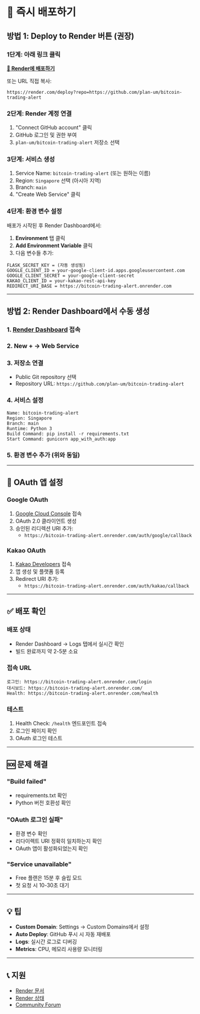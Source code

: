 # 🚀 즉시 배포하기

## 방법 1: Deploy to Render 버튼 (권장)

### 1단계: 아래 링크 클릭
[**🚀 Render에 배포하기**](https://render.com/deploy?repo=https://github.com/plan-um/bitcoin-trading-alert)

또는 URL 직접 복사:
```
https://render.com/deploy?repo=https://github.com/plan-um/bitcoin-trading-alert
```

### 2단계: Render 계정 연결
1. "Connect GitHub account" 클릭
2. GitHub 로그인 및 권한 부여
3. `plan-um/bitcoin-trading-alert` 저장소 선택

### 3단계: 서비스 생성
1. Service Name: `bitcoin-trading-alert` (또는 원하는 이름)
2. Region: `Singapore` 선택 (아시아 지역)
3. Branch: `main`
4. "Create Web Service" 클릭

### 4단계: 환경 변수 설정
배포가 시작된 후 Render Dashboard에서:

1. **Environment** 탭 클릭
2. **Add Environment Variable** 클릭
3. 다음 변수들 추가:

```
FLASK_SECRET_KEY = (자동 생성됨)
GOOGLE_CLIENT_ID = your-google-client-id.apps.googleusercontent.com
GOOGLE_CLIENT_SECRET = your-google-client-secret
KAKAO_CLIENT_ID = your-kakao-rest-api-key
REDIRECT_URI_BASE = https://bitcoin-trading-alert.onrender.com
```

---

## 방법 2: Render Dashboard에서 수동 생성

### 1. [Render Dashboard](https://dashboard.render.com) 접속

### 2. New + → Web Service

### 3. 저장소 연결
- Public Git repository 선택
- Repository URL: `https://github.com/plan-um/bitcoin-trading-alert`

### 4. 서비스 설정
```
Name: bitcoin-trading-alert
Region: Singapore
Branch: main
Runtime: Python 3
Build Command: pip install -r requirements.txt
Start Command: gunicorn app_with_auth:app
```

### 5. 환경 변수 추가 (위와 동일)

---

## 📱 OAuth 앱 설정

### Google OAuth
1. [Google Cloud Console](https://console.cloud.google.com) 접속
2. OAuth 2.0 클라이언트 생성
3. 승인된 리디렉션 URI 추가:
   - `https://bitcoin-trading-alert.onrender.com/auth/google/callback`

### Kakao OAuth
1. [Kakao Developers](https://developers.kakao.com) 접속
2. 앱 생성 및 플랫폼 등록
3. Redirect URI 추가:
   - `https://bitcoin-trading-alert.onrender.com/auth/kakao/callback`

---

## ✅ 배포 확인

### 배포 상태
- Render Dashboard → Logs 탭에서 실시간 확인
- 빌드 완료까지 약 2-5분 소요

### 접속 URL
```
로그인: https://bitcoin-trading-alert.onrender.com/login
대시보드: https://bitcoin-trading-alert.onrender.com/
Health: https://bitcoin-trading-alert.onrender.com/health
```

### 테스트
1. Health Check: `/health` 엔드포인트 접속
2. 로그인 페이지 확인
3. OAuth 로그인 테스트

---

## 🆘 문제 해결

### "Build failed"
- requirements.txt 확인
- Python 버전 호환성 확인

### "OAuth 로그인 실패"
- 환경 변수 확인
- 리다이렉트 URI 정확히 일치하는지 확인
- OAuth 앱이 활성화되었는지 확인

### "Service unavailable"
- Free 플랜은 15분 후 슬립 모드
- 첫 요청 시 10-30초 대기

---

## 💡 팁

- **Custom Domain**: Settings → Custom Domains에서 설정
- **Auto Deploy**: GitHub 푸시 시 자동 재배포
- **Logs**: 실시간 로그로 디버깅
- **Metrics**: CPU, 메모리 사용량 모니터링

---

## 📞 지원

- [Render 문서](https://render.com/docs)
- [Render 상태](https://status.render.com)
- [Community Forum](https://community.render.com)